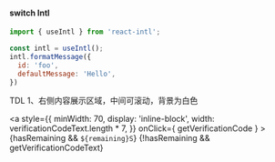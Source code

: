 

#### switch Intl
```js
import { useIntl } from 'react-intl';

const intl = useIntl();
intl.formatMessage({
  id: 'foo',
  defaultMessage: 'Hello',
})
```

TDL
1、右侧内容展示区域，中间可滚动，背景为白色



<a
                            style={{
                                minWidth: 70,
                                display: 'inline-block',
                                width: verificationCodeText.length * 7,
                            }}
                            onClick={
                                getVerificationCode
                            }
                        >
                            {hasRemaining && `${remaining}S`}
                            {!hasRemaining && getVerificationCodeText}
                        </a>